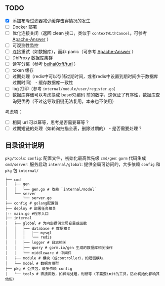 ## TODO

- [x] 添加布隆过滤器减少缓存击穿情况的发生
- [ ] Docker 部署
- [ ] 优化连接关闭（返回 clean 接口，类似于 `contextWithCancel`，可参考 [Apache-Answer](https://github.com/apache/incubator-answer) ）
- [ ] 可观测性监控
- [ ] 连接重试（如数据库），而非 panic（可参考 [Apache-Answer](https://github.com/apache/incubator-answer) ）
- [ ] DbProxy 数据库集群
- [ ] 读写分离（参考 [beihai0xff/turl](https://github.com/beihai0xff/turl) ）
- [ ] token 缓存
- [ ] 过期处理（redis中可以存储过期时间，或者redis中设置到期时间少于数据库过期时间） - 缓存数据库一致性
- [ ] log 打印（参考 `internal/module/user/register.go`）
- [ ] 数据库存储可以考虑换成 base62编码 前的数字，这保证了有序性，数据库查询更优秀（不过这导致旧键无法复用，本来也不使用）

考虑项：

- [ ] 相同 url 可以幂等，思考是否需要幂等？
- [ ] 过期短链的处理（如轮询扫描全表，删除过期的） - 是否需要处理？

## 目录设计说明

`pkg/tools`:
`config`: 配置文件，初始化最高优先级
`cmd/gen`: `gorm` 代码生成
`cmd/server`: 服务启动
`internal/global`: 提供全局可访问的，大多依赖 `config` 和 `pkg` 包
`internal/`

```text
├── cmd
│   ├── gen
│   │   └── gen.go # 依赖 `internal/model`
│   └── server
│       └── server.go
├── config # golang配置包
├── deploy # 部署任务相关
|-- main.go #程序入口
├── internal
│   ├── global # 为内部提供全局变量或函数
│   │   ├── database # 数据相关
│   │   |   ├── mysql
│   │   |   └── redis
│   │   ├── logger # 日志相关
│   │   ├── query # gorm.io/gen 生成的数据库相关操作
│   │   └── middleware # 中间件
│   ├── module # 模块（或controller），如短链模块
│   └── model # 数据库模型
├── pkg # 公共包，最多依赖 config
│   └── tools # 直接函数，如异常处理，判断等（不需要init的工具，防止初始化影响其他包）
```
